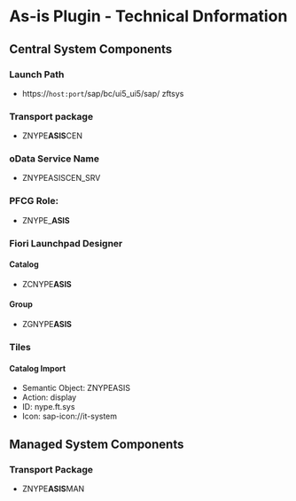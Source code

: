 # As-is Plugin - Technical Dnformation

## Central System Components

### Launch Path
* https://`host:port`/sap/bc/ui5_ui5/sap/
zftsys

### Transport package
* ZNYPE**ASIS**CEN

### oData Service Name
* ZNYPEASISCEN_SRV

### PFCG Role:
* ZNYPE_**ASIS**

### Fiori Launchpad Designer

#### Catalog
* ZCNYPE**ASIS**

#### Group
* ZGNYPE**ASIS**

### Tiles

#### Catalog Import
* Semantic Object: ZNYPEASIS
* Action: display
* ID: nype.ft.sys
* Icon: sap-icon://it-system

## Managed System Components

### Transport Package
* ZNYPE**ASIS**MAN